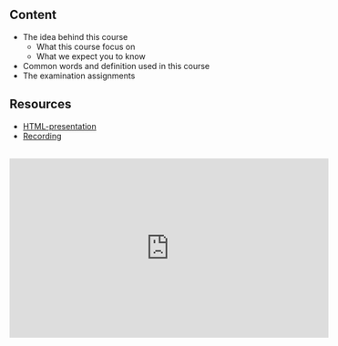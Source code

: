 ## Content
* The idea behind this course
  * What this course focus on 
  * What we expect you to know
* Common words and definition used in this course
* The examination assignments

## Resources
- [HTML-presentation](https://rawgit.com/2dv611/syllabus/master/resources/lectures/01_definitions/index.html#/)
- [Recording](https://youtu.be/c3Fv5P7AOj4?t=30m08s&list=PLSWJPPj5sKmoqjJLHTdNsZPg0yeGMdd11)


<br />
<iframe width="560" height="315" src="https://www.youtube.com/embed/c3Fv5P7AOj4?t=30m08s&list=PLSWJPPj5sKmoqjJLHTdNsZPg0yeGMdd11" frameborder="0" allowfullscreen></iframe>